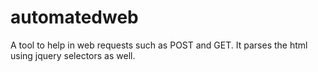 # automatedweb
A tool to help in web requests such as POST and GET. It parses the html using jquery selectors as well.
